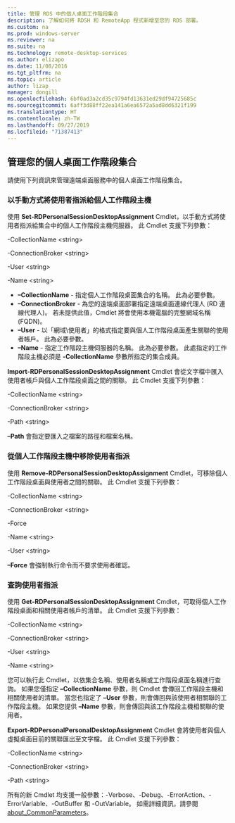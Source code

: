 ```yaml
---
title: 管理 RDS 中的個人桌面工作階段集合
description: 了解如何將 RDSH 和 RemoteApp 程式新增至您的 RDS 部署。
ms.custom: na
ms.prod: windows-server
ms.reviewer: na
ms.suite: na
ms.technology: remote-desktop-services
ms.author: elizapo
ms.date: 11/08/2016
ms.tgt_pltfrm: na
ms.topic: article
author: lizap
manager: dongill
ms.openlocfilehash: 6bf0ad3a2cd35c9794fd13631ed29df94725685c
ms.sourcegitcommit: 6aff3d88ff22ea141a6ea6572a5ad8dd6321f199
ms.translationtype: HT
ms.contentlocale: zh-TW
ms.lasthandoff: 09/27/2019
ms.locfileid: "71387413"
---
```

## <a name="manage-your-personal-desktop-session-collections"></a>管理您的個人桌面工作階段集合

請使用下列資訊來管理遠端桌面服務中的個人桌面工作階段集合。

### <a name="manually-assign-a-user-to-a-personal-session-host"></a>以手動方式將使用者指派給個人工作階段主機
使用 **Set-RDPersonalSessionDesktopAssignment** Cmdlet，以手動方式將使用者指派給集合中的個人工作階段主機伺服器。 此 Cmdlet 支援下列參數：

-CollectionName \<string\>

-ConnectionBroker \<string\> 

-User \<string\>

-Name \<string\>

- **–CollectionName** - 指定個人工作階段桌面集合的名稱。 此為必要參數。
- **–ConnectionBroker** - 為您的遠端桌面部署指定遠端桌面連線代理人 (RD 連線代理人)。 若未提供此值，Cmdlet 將會使用本機電腦的完整網域名稱 (FQDN)。
- **–User** - 以「網域\使用者」的格式指定要與個人工作階段桌面產生關聯的使用者帳戶。 此為必要參數。
- **–Name** - 指定工作階段主機伺服器的名稱。 此為必要參數。 此處指定的工作階段主機必須是 **-CollectionName** 參數所指定的集合成員。

**Import-RDPersonalSessionDesktopAssignment** Cmdlet 會從文字檔中匯入使用者帳戶與個人工作階段桌面之間的關聯。 此 Cmdlet 支援下列參數：

-CollectionName \<string\>

-ConnectionBroker \<string\>

-Path \<string>

**–Path** 會指定要匯入之檔案的路徑和檔案名稱。
 
### <a name="removing-a-user-assignment-from-a-personal-session-host"></a>從個人工作階段主機中移除使用者指派
使用 **Remove-RDPersonalSessionDesktopAssignment** Cmdlet，可移除個人工作階段桌面與使用者之間的關聯。 此 Cmdlet 支援下列參數：

-CollectionName \<string\>

-ConnectionBroker \<string\>

-Force

-Name \<string\>

-User \<string\>

**–Force** 會強制執行命令而不要求使用者確認。

### <a name="query-user-assignments"></a>查詢使用者指派
使用 **Get-RDPersonalSessionDesktopAssignment** Cmdlet，可取得個人工作階段桌面和相關使用者帳戶的清單。 此 Cmdlet 支援下列參數：

-CollectionName \<string\>

-ConnectionBroker \<string\>

-User \<string\>

-Name \<string\>

您可以執行此 Cmdlet，以依集合名稱、使用者名稱或工作階段桌面名稱進行查詢。 如果您僅指定 **–CollectionName** 參數，則 Cmdlet 會傳回工作階段主機和相關使用者的清單。 當您也指定了 **–User** 參數，則會傳回與該使用者相關聯的工作階段主機。 如果您提供 **–Name** 參數，則會傳回與該工作階段主機相關聯的使用者。 


**Export-RDPersonalPersonalDesktopAssignment** Cmdlet 會將使用者與個人虛擬桌面目前的關聯匯出至文字檔。 此 Cmdlet 支援下列參數：

-CollectionName \<string\>

-ConnectionBroker \<string\>

-Path \<string\>


所有的新 Cmdlet 均支援一般參數：-Verbose、-Debug、-ErrorAction、-ErrorVariable、-OutBuffer 和 -OutVariable。 如需詳細資訊，請參閱 [about_CommonParameters](https://go.microsoft.com/fwlink/p/?LinkID=113216)。

